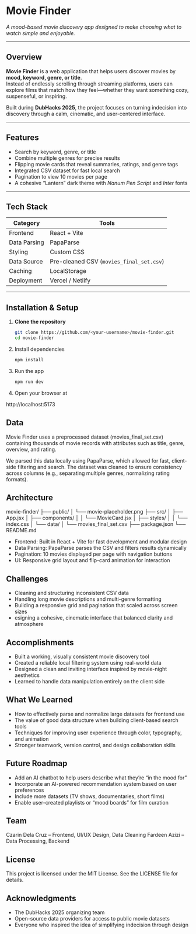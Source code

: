 # Movie Finder  
*A mood-based movie discovery app designed to make choosing what to watch simple and enjoyable.*

---

## Overview  
**Movie Finder** is a web application that helps users discover movies by **mood, keyword, genre, or title**.  
Instead of endlessly scrolling through streaming platforms, users can explore films that match how they feel—whether they want something cozy, suspenseful, or inspiring.  

Built during **DubHacks 2025**, the project focuses on turning indecision into discovery through a calm, cinematic, and user-centered interface.

---

## Features  
- Search by keyword, genre, or title  
- Combine multiple genres for precise results  
- Flipping movie cards that reveal summaries, ratings, and genre tags  
- Integrated CSV dataset for fast local search  
- Pagination to view 10 movies per page  
- A cohesive “Lantern” dark theme with *Nanum Pen Script* and *Inter* fonts  

---

## Tech Stack  

| Category | Tools |
|-----------|-------|
| Frontend | React + Vite |
| Data Parsing | PapaParse |
| Styling | Custom CSS |
| Data Source | Pre-cleaned CSV (`movies_final_set.csv`) |
| Caching | LocalStorage |
| Deployment | Vercel / Netlify |

---

## Installation & Setup  

1. **Clone the repository**  
   ```bash
   git clone https://github.com/<your-username>/movie-finder.git
   cd movie-finder

2. Install dependencies
   ```bash
   npm install

3. Run the app
   ```bash
   npm run dev

4. Open your browser at

http://localhost:5173

## Data

Movie Finder uses a preprocessed dataset (movies_final_set.csv) containing thousands of movie records with attributes such as title, genre, overview, and rating.

We parsed this data locally using PapaParse, which allowed for fast, client-side filtering and search.
The dataset was cleaned to ensure consistency across columns (e.g., separating multiple genres, normalizing rating formats).

## Architecture
movie-finder/
 ├── public/
 │    └── movie-placeholder.png
 ├── src/
 │    ├── App.jsx
 │    ├── components/
 │    │    └── MovieCard.jsx
 │    ├── styles/
 │    │    └── index.css
 │    └── data/
 │         └── movies_final_set.csv
 ├── package.json
 └── README.md


- Frontend: Built in React + Vite for fast development and modular design
- Data Parsing: PapaParse parses the CSV and filters results dynamically
- Pagination: 10 movies displayed per page with navigation buttons
- UI: Responsive grid layout and flip-card animation for interaction

## Challenges

- Cleaning and structuring inconsistent CSV data
- Handling long movie descriptions and multi-genre formatting
- Building a responsive grid and pagination that scaled across screen sizes
- esigning a cohesive, cinematic interface that balanced clarity and atmosphere

## Accomplishments

- Built a working, visually consistent movie discovery tool
- Created a reliable local filtering system using real-world data
- Designed a clean and inviting interface inspired by movie-night aesthetics
- Learned to handle data manipulation entirely on the client side

## What We Learned

- How to effectively parse and normalize large datasets for frontend use
- The value of good data structure when building client-based search tools
- Techniques for improving user experience through color, typography, and animation
- Stronger teamwork, version control, and design collaboration skills

## Future Roadmap

- Add an AI chatbot to help users describe what they’re “in the mood for”
- Incorporate an AI-powered recommendation system based on user preferences
- Include more datasets (TV shows, documentaries, short films)
- Enable user-created playlists or “mood boards” for film curation

## Team

Czarin Dela Cruz – Frontend, UI/UX Design, Data Cleaning
Fardeen Azizi – Data Processing, Backend

## License

This project is licensed under the MIT License. See the LICENSE file for details.

## Acknowledgments

- The DubHacks 2025 organizing team
- Open-source data providers for access to public movie datasets
- Everyone who inspired the idea of simplifying indecision through design